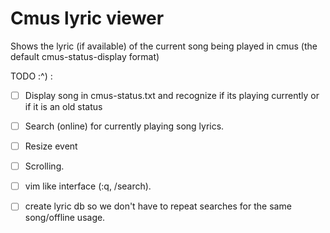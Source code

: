 # Cmus lyric viewer

Shows the lyric (if available) of the current song being played in cmus (the
default cmus-status-display format)

TODO :^) :

- [ ] Display song in cmus-status.txt and recognize if its playing currently or if it is an old status
- [ ] Search (online) for currently playing song lyrics.
- [ ] Resize event
- [ ] Scrolling.
- [ ] vim like interface (:q, /search).
- [ ] create lyric db so we don't have to repeat searches for the same
  song/offline usage.


